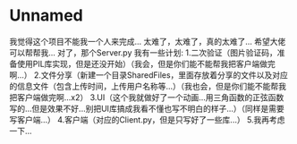# Unnamed
我觉得这个项目不能我一个人来完成...
太难了，太难了，真的太难了...
希望大佬可以帮帮我...
对了，那个Server.py
我有一些计划:
1.二次验证（图片验证码，准备使用PIL库实现，但是还没开始）（我会，但是你们能不能帮我把客户端做完啊...）
2.文件分享（新建一个目录SharedFiles，里面存放着分享的文件以及对应的信息文件（包含上传时间，上传用户名称等...）（我也会，但是你们能不能帮我把客户端做完啊...x2）
3.UI（这个我就做好了一个动画...用三角函数的正弦函数写的...但是效果不好...别把UI库搞成我看不懂也写不明白的样子...）（同样是需要写客户端...）
4.客户端（对应的Client.py，但是只写好了一些库...）
5.我再考虑一下...
